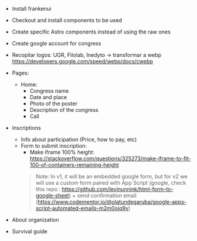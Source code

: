 - Install frankenui
- Checkout and install components to be used
- Create specific Astro components instead of using the raw ones
- Create google account for congress
- Recopilar logos: UGR, Filolab, Inedyto -> transformar a webp https://developers.google.com/speed/webp/docs/cwebp

- Pages:
  - Home:
    - Congress name
    - Date and place
    - Photo of the poster
    - Description of the congress
    - Call

- Inscriptions
    - Info about participation (Price, how to pay, etc)
    - Form to submit inscription:
        - Make iframe 100% height: https://stackoverflow.com/questions/325273/make-iframe-to-fit-100-of-containers-remaining-height
        > Note: In v1, it will be an embedded google form, but for v2 we will use a custom form paired with App Script (google, check this repo : https://github.com/levinunnink/html-form-to-google-sheet) + send confirmation email (https://www.codementor.io/@olatundegaruba/google-apps-script-automated-emails-m2m0ojq9v)
    
- About organization
- Survival guide